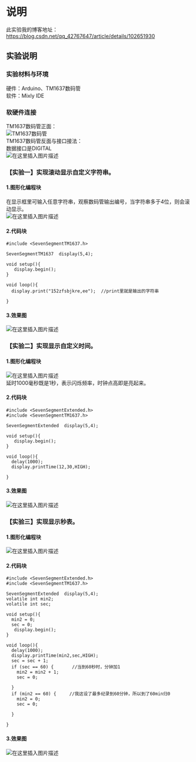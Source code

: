 # 说明  
此实验我的博客地址：https://blog.csdn.net/qq_42767647/article/details/102651930  

## 实验说明  
### 实验材料与环境  
硬件：Arduino、TM1637数码管  
软件：Mixly IDE  
### 软硬件连接  
TM1637数码管正面：  
![TM1637数码管](https://img-blog.csdnimg.cn/20191022104343847.jpg)  
TM1637数码管反面与接口接法：  
数据接口是DIGITAL  
![在这里插入图片描述](https://img-blog.csdnimg.cn/20191022110846903.jpg?x-oss-process=image/watermark,type_ZmFuZ3poZW5naGVpdGk,shadow_10,text_aHR0cHM6Ly9ibG9nLmNzZG4ubmV0L3FxXzQyNzY3NjQ3,size_16,color_FFFFFF,t_70)  

### 【实验一】实现滚动显示自定义字符串。  
#### 1.图形化编程块
在显示框里可输入任意字符串，观察数码管输出编号，当字符串多于4位，则会滚动显示。  
![在这里插入图片描述](https://img-blog.csdnimg.cn/2019102211160991.png)  
#### 2.代码块

```
#include <SevenSegmentTM1637.h>

SevenSegmentTM1637  display(5,4);

void setup(){
   display.begin();
}

void loop(){
  display.print("152zfsbjkre,ee");  //print里就是输出的字符串

}
```

#### 3.效果图
![在这里插入图片描述](https://img-blog.csdnimg.cn/20191022120012886.jpg?x-oss-process=image/watermark,type_ZmFuZ3poZW5naGVpdGk,shadow_10,text_aHR0cHM6Ly9ibG9nLmNzZG4ubmV0L3FxXzQyNzY3NjQ3,size_16,color_FFFFFF,t_70)  
### 【实验二】实现显示自定义时间。  
#### 1.图形化编程块  
![在这里插入图片描述](https://img-blog.csdnimg.cn/20191022121234888.PNG)    
延时1000毫秒既是1秒，表示闪烁频率，时钟点高即是亮起来。  
#### 2.代码块

```
#include <SevenSegmentExtended.h>
#include <SevenSegmentTM1637.h>

SevenSegmentExtended  display(5,4);

void setup(){
   display.begin();
}

void loop(){
  delay(1000);
  display.printTime(12,30,HIGH);

}
```

#### 3.效果图
![在这里插入图片描述](https://img-blog.csdnimg.cn/20191022121604862.jpg?x-oss-process=image/watermark,type_ZmFuZ3poZW5naGVpdGk,shadow_10,text_aHR0cHM6Ly9ibG9nLmNzZG4ubmV0L3FxXzQyNzY3NjQ3,size_16,color_FFFFFF,t_70)  
### 【实验三】实现显示秒表。  

#### 1.图形化编程块   
![在这里插入图片描述](https://img-blog.csdnimg.cn/20191022122134252.PNG?x-oss-process=image/watermark,type_ZmFuZ3poZW5naGVpdGk,shadow_10,text_aHR0cHM6Ly9ibG9nLmNzZG4ubmV0L3FxXzQyNzY3NjQ3,size_16,color_FFFFFF,t_70)   
#### 2.代码块

```
#include <SevenSegmentExtended.h>
#include <SevenSegmentTM1637.h>

SevenSegmentExtended  display(5,4);
volatile int min2;
volatile int sec;

void setup(){
  min2 = 0;
  sec = 0;
   display.begin();
}

void loop(){
  delay(1000);
  display.printTime(min2,sec,HIGH);
  sec = sec + 1;
  if (sec == 60) { 		 //当到60秒时，分钟加1
    min2 = min2 + 1;
    sec = 0;

  }
  if (min2 == 60) {    	//我这设了最多纪录到60分钟，所以到了60min归0
    min2 = 0;
    sec = 0;

  }

}
```
  
#### 3.效果图  
![在这里插入图片描述](https://img-blog.csdnimg.cn/20191022122531236.jpg?x-oss-process=image/watermark,type_ZmFuZ3poZW5naGVpdGk,shadow_10,text_aHR0cHM6Ly9ibG9nLmNzZG4ubmV0L3FxXzQyNzY3NjQ3,size_16,color_FFFFFF,t_70)
